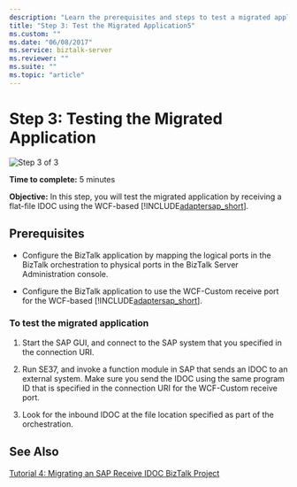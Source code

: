 ```yaml
---
description: "Learn the prerequisites and steps to test a migrated application in BizTalk using the SAP adapter."
title: "Step 3: Test the Migrated Application5"
ms.custom: ""
ms.date: "06/08/2017"
ms.service: biztalk-server
ms.reviewer: ""
ms.suite: ""
ms.topic: "article"
---
```

# Step 3: Testing the Migrated Application

![Step 3 of 3](../../adapters-and-accelerators/adapter-oracle-database/media/step-3of3.gif "Step_3of3")  
  
 **Time to complete:** 5 minutes  
  
 **Objective:** In this step, you will test the migrated application by receiving a flat-file IDOC using the WCF-based [!INCLUDE[adaptersap_short](../../includes/adaptersap-short-md.md)].  
  
## Prerequisites  
  
- Configure the BizTalk application by mapping the logical ports in the BizTalk orchestration to physical ports in the BizTalk Server Administration console.  
  
- Configure the BizTalk application to use the WCF-Custom receive port for the WCF-based [!INCLUDE[adaptersap_short](../../includes/adaptersap-short-md.md)].  
  
### To test the migrated application  
  
1. Start the SAP GUI, and connect to the SAP system that you specified in the connection URI.  
  
2. Run SE37, and invoke a function module in SAP that sends an IDOC to an external system. Make sure you send the IDOC using the same program ID that is specified in the connection URI for the WCF-Custom receive port.  
  
3. Look for the inbound IDOC at the file location specified as part of the orchestration.  
  
## See Also

[Tutorial 4: Migrating an SAP Receive IDOC BizTalk Project](../../adapters-and-accelerators/adapter-sap/tutorial-4-migrating-an-sap-receive-idoc-biztalk-project.md)
